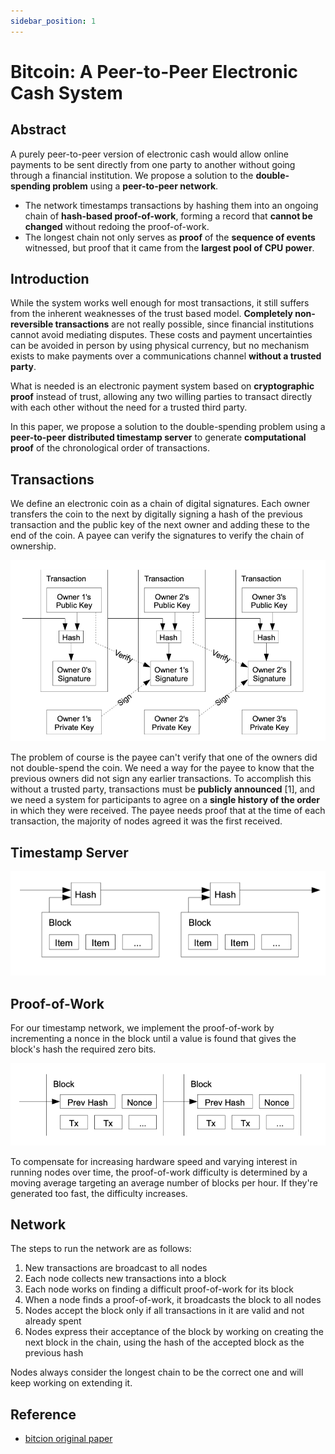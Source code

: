 ```yaml
---
sidebar_position: 1
---
```


# Bitcoin: A Peer-to-Peer Electronic Cash System

## Abstract

A purely peer-to-peer version of electronic cash would allow online payments to be sent directly from one party to another without going through a financial institution.
We propose a solution to the **double-spending problem** using a **peer-to-peer network**.

- The network timestamps transactions by hashing them into an ongoing chain of **hash-based proof-of-work**, forming a record that **cannot be changed** without redoing the proof-of-work.
- The longest chain not only serves as **proof** of the **sequence of events** witnessed, but proof that it came from the **largest pool of CPU power**.

## Introduction

While the system works well enough for most transactions, it still suffers from the inherent weaknesses of the trust based model. **Completely non-reversible transactions** are not really possible, since financial institutions cannot
avoid mediating disputes.
These costs and payment uncertainties can be avoided in person by using physical currency, but no mechanism exists to make payments over a communications channel **without a trusted party**.

What is needed is an electronic payment system based on **cryptographic proof** instead of trust, allowing any two willing parties to transact directly with each other without the need for a trusted third party.

In this paper, we propose a solution to the double-spending problem using a **peer-to-peer distributed timestamp server** to generate **computational proof** of the chronological order of transactions.

## Transactions

We define an electronic coin as a chain of digital signatures. Each owner transfers the coin to the next by digitally signing a hash of the previous transaction and the public key of the next owner and adding these to the end of the coin. A payee can verify the signatures to verify the chain of ownership.

![Bitcoin Transaction Flow](./fig/bitcoin/transaction.png)

The problem of course is the payee can't verify that one of the owners did not double-spend the coin. We need a way for the payee to know that the previous owners did not sign any earlier transactions.
To accomplish this without a trusted party, transactions must be **publicly announced** [1], and we need a system for participants to agree on a **single history of the order** in which they were received. The payee needs proof that at the time of each transaction, the majority of nodes agreed it was the first received.

## Timestamp Server

![Bitcoin timestamp server](./fig/bitcoin/timestamp.png)

## Proof-of-Work

For our timestamp network, we implement the proof-of-work by incrementing a nonce in the
block until a value is found that gives the block's hash the required zero bits.

![Bitcoin proof of work](./fig/bitcoin/proof-of-work.png)

To compensate for increasing hardware speed and varying interest in running nodes over time,
the proof-of-work difficulty is determined by a moving average targeting an average number of
blocks per hour. If they're generated too fast, the difficulty increases.

## Network

The steps to run the network are as follows:

1. New transactions are broadcast to all nodes
2. Each node collects new transactions into a block
3. Each node works on finding a difficult proof-of-work for its block
4. When a node finds a proof-of-work, it broadcasts the block to all nodes
5. Nodes accept the block only if all transactions in it are valid and not already spent
6. Nodes express their acceptance of the block by working on creating the next block in the
   chain, using the hash of the accepted block as the previous hash

Nodes always consider the longest chain to be the correct one and will keep working on
extending it.

## Reference

- [bitcion original paper](/pdf/bitcoin.pdf)
